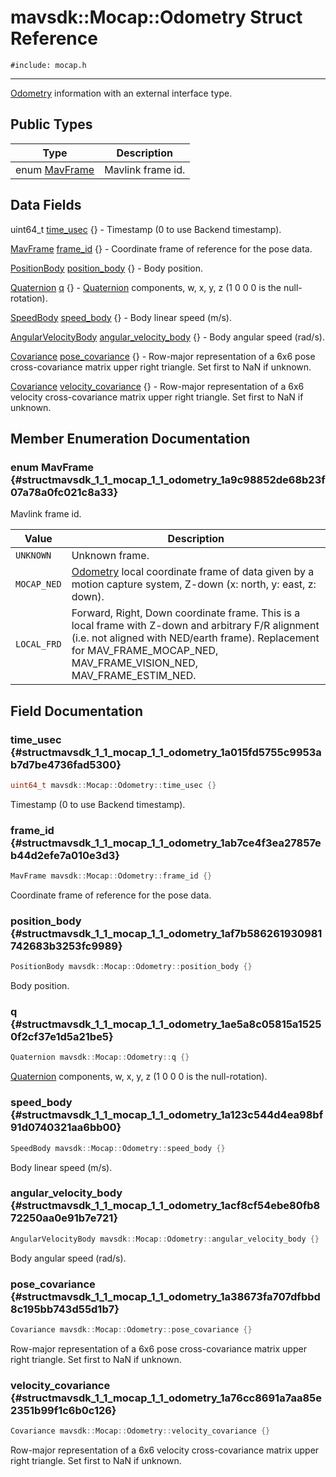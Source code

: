 # mavsdk::Mocap::Odometry Struct Reference
`#include: mocap.h`

----


[Odometry](structmavsdk_1_1_mocap_1_1_odometry.md) information with an external interface type. 


## Public Types


Type | Description
--- | ---
enum [MavFrame](#structmavsdk_1_1_mocap_1_1_odometry_1a9c98852de68b23f07a78a0fc021c8a33) | Mavlink frame id.

## Data Fields


uint64_t [time_usec](#structmavsdk_1_1_mocap_1_1_odometry_1a015fd5755c9953ab7d7be4736fad5300) {} - Timestamp (0 to use Backend timestamp).

[MavFrame](structmavsdk_1_1_mocap_1_1_odometry.md#structmavsdk_1_1_mocap_1_1_odometry_1a9c98852de68b23f07a78a0fc021c8a33) [frame_id](#structmavsdk_1_1_mocap_1_1_odometry_1ab7ce4f3ea27857eb44d2efe7a010e3d3) {} - Coordinate frame of reference for the pose data.

[PositionBody](structmavsdk_1_1_mocap_1_1_position_body.md) [position_body](#structmavsdk_1_1_mocap_1_1_odometry_1af7b586261930981742683b3253fc9989) {} - Body position.

[Quaternion](structmavsdk_1_1_mocap_1_1_quaternion.md) [q](#structmavsdk_1_1_mocap_1_1_odometry_1ae5a8c05815a15250f2cf37e1d5a21be5) {} - [Quaternion](structmavsdk_1_1_mocap_1_1_quaternion.md) components, w, x, y, z (1 0 0 0 is the null-rotation).

[SpeedBody](structmavsdk_1_1_mocap_1_1_speed_body.md) [speed_body](#structmavsdk_1_1_mocap_1_1_odometry_1a123c544d4ea98bf91d0740321aa6bb00) {} - Body linear speed (m/s).

[AngularVelocityBody](structmavsdk_1_1_mocap_1_1_angular_velocity_body.md) [angular_velocity_body](#structmavsdk_1_1_mocap_1_1_odometry_1acf8cf54ebe80fb872250aa0e91b7e721) {} - Body angular speed (rad/s).

[Covariance](classmavsdk_1_1_mocap.md#classmavsdk_1_1_mocap_1a558daf6f193660cda5539a042ae91beb) [pose_covariance](#structmavsdk_1_1_mocap_1_1_odometry_1a38673fa707dfbbd8c195bb743d55d1b7) {} - Row-major representation of a 6x6 pose cross-covariance matrix upper right triangle. Set first to NaN if unknown.

[Covariance](classmavsdk_1_1_mocap.md#classmavsdk_1_1_mocap_1a558daf6f193660cda5539a042ae91beb) [velocity_covariance](#structmavsdk_1_1_mocap_1_1_odometry_1a76cc8691a7aa85e2351b99f1c6b0c126) {} - Row-major representation of a 6x6 velocity cross-covariance matrix upper right triangle. Set first to NaN if unknown.


## Member Enumeration Documentation


### enum MavFrame {#structmavsdk_1_1_mocap_1_1_odometry_1a9c98852de68b23f07a78a0fc021c8a33}


Mavlink frame id.


Value | Description
--- | ---
<span id="structmavsdk_1_1_mocap_1_1_odometry_1a9c98852de68b23f07a78a0fc021c8a33a696b031073e74bf2cb98e5ef201d4aa3"></span> `UNKNOWN` | Unknown frame. 
<span id="structmavsdk_1_1_mocap_1_1_odometry_1a9c98852de68b23f07a78a0fc021c8a33a6832248396c3e9b8de3dc25b7c9d172a"></span> `MOCAP_NED` | [Odometry](structmavsdk_1_1_mocap_1_1_odometry.md) local coordinate frame of data given by a motion capture system, Z-down (x: north, y: east, z: down). 
<span id="structmavsdk_1_1_mocap_1_1_odometry_1a9c98852de68b23f07a78a0fc021c8a33a74c6ebd7d32e25be2113b3447aeb524a"></span> `LOCAL_FRD` | Forward, Right, Down coordinate frame. This is a local frame with Z-down and arbitrary F/R alignment (i.e. not aligned with NED/earth frame). Replacement for MAV_FRAME_MOCAP_NED, MAV_FRAME_VISION_NED, MAV_FRAME_ESTIM_NED. 

## Field Documentation


### time_usec {#structmavsdk_1_1_mocap_1_1_odometry_1a015fd5755c9953ab7d7be4736fad5300}

```cpp
uint64_t mavsdk::Mocap::Odometry::time_usec {}
```


Timestamp (0 to use Backend timestamp).


### frame_id {#structmavsdk_1_1_mocap_1_1_odometry_1ab7ce4f3ea27857eb44d2efe7a010e3d3}

```cpp
MavFrame mavsdk::Mocap::Odometry::frame_id {}
```


Coordinate frame of reference for the pose data.


### position_body {#structmavsdk_1_1_mocap_1_1_odometry_1af7b586261930981742683b3253fc9989}

```cpp
PositionBody mavsdk::Mocap::Odometry::position_body {}
```


Body position.


### q {#structmavsdk_1_1_mocap_1_1_odometry_1ae5a8c05815a15250f2cf37e1d5a21be5}

```cpp
Quaternion mavsdk::Mocap::Odometry::q {}
```


[Quaternion](structmavsdk_1_1_mocap_1_1_quaternion.md) components, w, x, y, z (1 0 0 0 is the null-rotation).


### speed_body {#structmavsdk_1_1_mocap_1_1_odometry_1a123c544d4ea98bf91d0740321aa6bb00}

```cpp
SpeedBody mavsdk::Mocap::Odometry::speed_body {}
```


Body linear speed (m/s).


### angular_velocity_body {#structmavsdk_1_1_mocap_1_1_odometry_1acf8cf54ebe80fb872250aa0e91b7e721}

```cpp
AngularVelocityBody mavsdk::Mocap::Odometry::angular_velocity_body {}
```


Body angular speed (rad/s).


### pose_covariance {#structmavsdk_1_1_mocap_1_1_odometry_1a38673fa707dfbbd8c195bb743d55d1b7}

```cpp
Covariance mavsdk::Mocap::Odometry::pose_covariance {}
```


Row-major representation of a 6x6 pose cross-covariance matrix upper right triangle. Set first to NaN if unknown.


### velocity_covariance {#structmavsdk_1_1_mocap_1_1_odometry_1a76cc8691a7aa85e2351b99f1c6b0c126}

```cpp
Covariance mavsdk::Mocap::Odometry::velocity_covariance {}
```


Row-major representation of a 6x6 velocity cross-covariance matrix upper right triangle. Set first to NaN if unknown.

